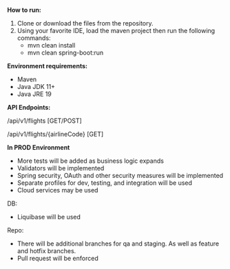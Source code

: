**How to run:**
1. Clone or download the files from the repository.
2. Using your favorite IDE, load the maven project then run the following commands:
	- mvn clean install
	- mvn clean spring-boot:run

**Environment requirements:**

- Maven
- Java JDK 11+
- Java JRE 19

**API Endpoints:**

/api/v1/flights [GET/POST]

/api/v1/flights/{airlineCode} [GET]


**In PROD Environment**
- More tests will be added as business logic expands
- Validators will be implemented
- Spring security, OAuth and other security measures will be implemented
- Separate profiles for dev, testing, and integration will be used
- Cloud services may be used 

DB:
- Liquibase will be used

Repo:
- There will be additional branches for qa and staging. As well as feature and hotfix branches.
- Pull request will be enforced

